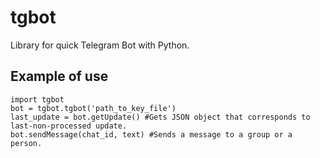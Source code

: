 # tgbot
Library for quick Telegram Bot with Python. 

## Example of use

``` 
import tgbot
bot = tgbot.tgbot('path_to_key_file')
last_update = bot.getUpdate() #Gets JSON object that corresponds to last-non-processed update. 
bot.sendMessage(chat_id, text) #Sends a message to a group or a person.

``` 

